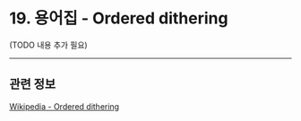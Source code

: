 # 19. 용어집 - Ordered dithering

(TODO 내용 추가 필요)

***

## 관련 정보

[Wikipedia - Ordered dithering](https://en.wikipedia.org/wiki/Ordered_dithering)